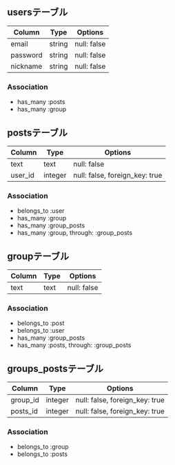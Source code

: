## usersテーブル
|Column|Type|Options|
|------|----|-------|
|email|string|null: false|
|password|string|null: false|
|nickname|string|null: false|
### Association
- has_many :posts
- has_many :group

## postsテーブル
|Column|Type|Options|
|------|----|-------|
|text|text|null: false|
|user_id|integer|null: false, foreign_key: true|
### Association
- belongs_to :user
- has_many :group
- has_many :group_posts
- has_many  :group,  through:  :group_posts

## groupテーブル
|Column|Type|Options|
|------|----|-------|
|text|text|null: false|
### Association
- belongs_to :post
- belongs_to :user
- has_many  :group_posts
- has_many  :posts,  through:  :group_posts

## groups_postsテーブル
|Column|Type|Options|
|------|----|-------|
|group_id|integer|null: false, foreign_key: true|
|posts_id|integer|null: false, foreign_key: true|
### Association
- belongs_to :group
- belongs_to :posts




